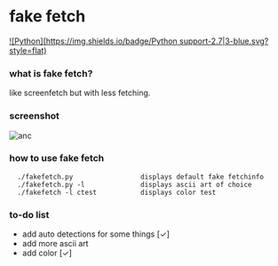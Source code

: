 # fake fetch
[![Python](https://img.shields.io/badge/Python support-2.7|3-blue.svg?style=flat)](https://www.python.org/)
### what is fake fetch?

like screenfetch but with less fetching.

### screenshot
![anc](https://raw.githubusercontent.com/JackCDK/fakefetch/master/pics/ank4.png)

### how to use fake fetch

      ./fakefetch.py                 displays default fake fetchinfo
      ./fakefetch.py -l              displays ascii art of choice
      ./fakefetch -l ctest           displays color test




### to-do list
* add auto detections for some things [✓]
* add more ascii art
* add color [✓]

